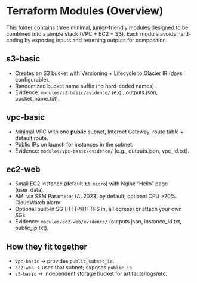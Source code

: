 # Terraform Modules (Overview)

This folder contains three minimal, junior-friendly modules designed to be combined into a simple stack (VPC + EC2 + S3). Each module avoids hard-coding by exposing inputs and returning outputs for composition.

## s3-basic
- Creates an S3 bucket with Versioning + Lifecycle to Glacier IR (days configurable).
- Randomized bucket name suffix (no hard-coded names).
- Evidence: `modules/s3-basic/evidence/` (e.g., outputs.json, bucket_name.txt).

## vpc-basic
- Minimal VPC with one **public** subnet, Internet Gateway, route table + default route.
- Public IPs on launch for instances in the subnet.
- Evidence: `modules/vpc-basic/evidence/` (e.g., outputs.json, vpc_id.txt).

## ec2-web
- Small EC2 instance (default `t3.micro`) with Nginx “Hello” page (user_data).
- AMI via SSM Parameter (AL2023) by default; optional CPU >70% CloudWatch alarm.
- Optional built-in SG (HTTP/HTTPS in, all egress) or attach your own SGs.
- Evidence: `modules/ec2-web/evidence/` (outputs.json, instance_id.txt, public_ip.txt).

## How they fit together
- `vpc-basic` → provides `public_subnet_id`.
- `ec2-web` → uses that subnet; exposes `public_ip`.
- `s3-basic` → independent storage bucket for artifacts/logs/etc.
